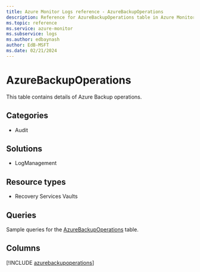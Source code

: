 ```yaml
---
title: Azure Monitor Logs reference - AzureBackupOperations
description: Reference for AzureBackupOperations table in Azure Monitor Logs.
ms.topic: reference
ms.service: azure-monitor
ms.subservice: logs
ms.author: edbaynash
author: EdB-MSFT
ms.date: 02/21/2024
---
```


# AzureBackupOperations

This table contains details of Azure Backup operations.


## Categories

- Audit

## Solutions

- LogManagement

## Resource types

- Recovery Services Vaults

## Queries

 Sample queries for the [AzureBackupOperations](/azure/azure-monitor/reference/queries/azurebackupoperations) table.


## Columns
  
[!INCLUDE [azurebackupoperations](.././tables/includes/azurebackupoperations-include.md)]
